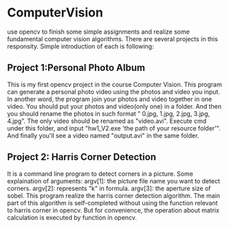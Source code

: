 # ComputerVision
use opencv to finish some simple assignments and realize some fundamental computer vision algorithms.
There are several projects in this responsity. Simple introduction of each is following:
## Project 1:Personal Photo Album
This is my first opencv project in the course Computer Vision.
This program can generate a personal photo video using the photos and video you input. In another word, the program join your photos and video together in one video. You should put your photos and video(only one) in a folder. And then you should rename the photos in such format " 0.jpg, 1.jpg, 2.jpg, 3.jpg, 4.jpg". The only video should be renamed as "video.avi". Execute cmd under this folder, and input "hw1_V2.exe 'the path of your resource folder'". And finally you'll see a video named "output.avi" in the same folder.

## Project 2: Harris Corner Detection
It is a command line program to detect corners in a picture. Some explaination of arguments:
argv[1]: the picture file name you want to detect corners.
argv[2]: represents "k" in formula.
argv[3]: the aperture size of sobel.
This program realize the harris corner detection algorithm. The main part of this algorithm is self-completed without using the function relevant to harris corner in opencv. But for convenience, the operation about matrix calculation is executed by function in opencv.
